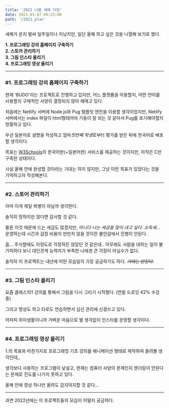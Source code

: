 ```yaml
---
title: '2021 나름 새해 다짐'
date: 2021-01-07 09:23:00
path: '/2021_plan'
---
```


새해가 온지 벌써 일주일이나 지났지만, 일단 올해 하고 싶은 것을 나열해 보기로 했다.

**1. 프로그래밍 강의 홈페이지 구축하기**  
**2. 스토어 관리하기**  
**3. 그림 인스타 올리기**  
**4. 프로그래밍 영상 올리기**  

---

### #1. 프로그래밍 강의 홈페이지 구축하기

현재 'BUDO'라는 프로젝트로 진행하고 있지만, 어느 플랫폼을 이용할지, 어떤 언어를 사용할지 구체적인 사양이 결정되지 않아 헤매고 있다.

처음에는 Netlify 서버에 Node.js와 Pug 템플릿 엔진을 이용할 생각이었지만, Netlify 서버에서는 index 파일이 html형태어야 기동이 잘 되는 것 같아서 Pug를 포기해야할지 방황하고 있다.

우선 일본어로 설명을 작성하고 엄마*첫번째 학생*로부터 평가를 받은 뒤에 한국어로 배포할 생각이다.

목표는 [W3Schools](https://www.w3schools.com/)의 한국어판(+일본어판) 서비스를 제공하는 것이지만, 아직은 C만 구축된 상태이다.

사실 올해 안에 완성할 것이라는 기대는 하지 않지만, 그냥 이런 목표가 있었다는 것을 기억하고자 작성해본다.

---

### #2. 스토어 관리하기

아마 이게 제일 복병이 아닐까 생각한다.

솔직히 망하지만 않다면 감사할 것 같다.

물론 이것 때문에 드는 세금도 많겠지만, *아니다 나는 세금을 많이 내고 싶다. 소득세...* 운영하는데 시간과 감정 비용이 만만치 않을 것이란 불안감에서 진행이 안된다.

흠... 주식할때도 이정도로 걱정하진 않았던 것 같은데.. 아무래도 사람을 대하는 일이 불가피하다 보니 대인관계 능력치가 부족한 나에겐 큰 걱정이 아닐수가 없다.

솔직히 이 프로젝트는 내년에 어떤 모습일지 가장 궁금하기도 하다. *~~기대는 안된다.~~*

---

### #3. 그림 인스타 올리기

요즘 클래스101 강의를 통해서 그림을 다시 그리기 시작했다. (연필 드로잉 42% 수강중)

그리고 명상도 하고 타로도 연습하면서 심신 관리에 신경쓰고 있다.

어차피 취미생활이니까 가벼운 마음으로 별 생각없이 인스타를 운영할 생각이다.

---

### #4. 프로그래밍 영상 올리기

1.의 목표와 마찬가지로 프로그래밍 기초 강의를 애니메이션 형태로 제작하여 올려볼 생각인데,,

생각보다 사용하는 프로그램이 낯설고, 현재는 컴퓨터 사양의 문제인지 렌더링이 안된다는 문제로 진도를 나가지 못하고 있다.

올해 안에 영상 하나만 올려도 감지덕지할 것 같다...

---

과연 2022년에는 이 프로젝트들의 모습이 어떨지 궁금하다.
